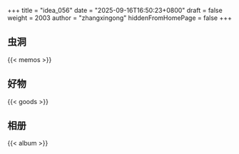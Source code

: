 +++
title = "idea_056"
date = "2025-09-16T16:50:23+0800"
draft = false
weight = 2003
author = "zhangxingong"
hiddenFromHomePage = false
+++
## 虫洞
{{< memos >}}


## 好物
{{< goods >}}


## 相册
{{< album >}}
